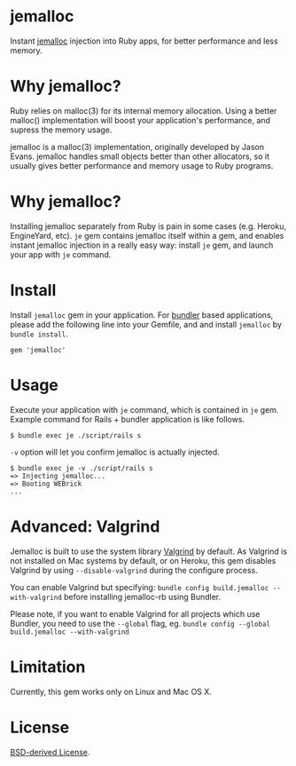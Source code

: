 # jemalloc

Instant [jemalloc](http://www.canonware.com/jemalloc/) injection into Ruby apps, for better performance and less memory.

# Why jemalloc?

Ruby relies on malloc(3) for its internal memory allocation. Using a better malloc() implementation will boost your application's performance, and supress the memory usage.

jemalloc is a malloc(3) implementation, originally developed by Jason Evans. jemalloc handles small objects better than other allocators, so it usually gives better performance and memory usage to Ruby programs.

# Why jemalloc?

Installing jemalloc separately from Ruby is pain in some cases (e.g. Heroku, EngineYard, etc). `je` gem contains jemalloc itself within a gem, and enables instant jemalloc injection in a really easy way: install `je` gem, and launch your app with `je` command.

# Install

Install `jemalloc` gem in your application. For [bundler](http://gembundler.com/) based applications, please add the following line into your Gemfile, and and install `jemalloc` by `bundle install`.

    gem 'jemalloc'

# Usage

Execute your application with `je` command, which is contained in `je` gem. Example command for Rails + bundler application is like follows.

    $ bundle exec je ./script/rails s

`-v` option will let you confirm jemalloc is actually injected.

    $ bundle exec je -v ./script/rails s
    => Injecting jemalloc...
    => Booting WEBrick
    ...

# Advanced: Valgrind

Jemalloc is built to use the system library [Valgrind](http://valgrind.org/) by default. As Valgrind is not installed on Mac systems by default, or on Heroku, this gem disables Valgrind by using `--disable-valgrind` during the configure process.

You can enable Valgrind but specifying: `bundle config build.jemalloc --with-valgrind` before installing jemalloc-rb using Bundler.

Please note, if you want to enable Valgrind for all projects which use Bundler, you need to use the `--global` flag, eg. `bundle config --global build.jemalloc --with-valgrind`

# Limitation

Currently, this gem works only on Linux and Mac OS X.

# License

[BSD-derived License](http://www.canonware.com/jemalloc/license.html).

